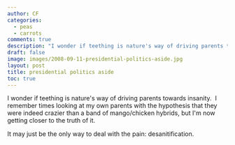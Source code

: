 ```yaml
---
author: CF
categories:
  - peas
  - carrots
comments: true
description: "I wonder if teething is nature's way of driving parents towards insanity\_ I remember times looking a..."
draft: false
image: images/2008-09-11-presidential-politics-aside.jpg
layout: post
title: presidential politics aside
toc: true
---
```

    
I wonder if teething is nature's way of driving parents towards insanity.  I remember times looking at my own parents with the hypothesis that they were indeed crazier than a band of mango/chicken hybrids, but I'm now getting closer to the truth of it.    
    
It may just be the only way to deal with the pain: desanitification.    
